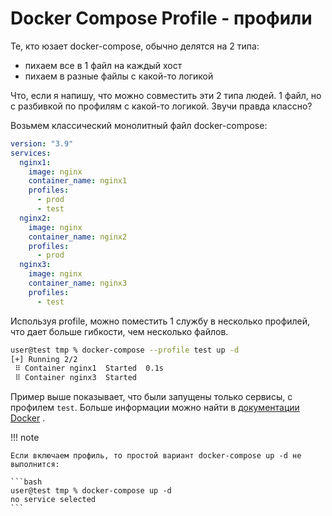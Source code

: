 # Docker Compose Profile - профили

Те, кто юзает docker-compose, обычно делятся на 2 типа: 
- пихаем все в 1 файл на каждый хост
- пихаем в разные файлы с какой-то логикой

Что, если я напишу, что можно совместить эти 2 типа людей. 1 файл, но с разбивкой по профилям с какой-то логикой. Звучи правда классно?

Возьмем классический монолитный файл docker-compose:

```yaml title="docker-compose.yaml"
version: "3.9"
services:
  nginx1:
    image: nginx
    container_name: nginx1
    profiles: 
      - prod
      - test
  nginx2:
    image: nginx
    container_name: nginx2
    profiles: 
      - prod
  nginx3:
    image: nginx
    container_name: nginx3
    profiles: 
      - test
```

Используя profile, можно поместить 1 службу в несколько профилей, что  дает больше гибкости, чем несколько файлов.

```bash
user@test tmp % docker-compose --profile test up -d
[+] Running 2/2
 ⠿ Container nginx1  Started  0.1s
 ⠿ Container nginx3  Started
```

 Пример выше показывает, что были запущены только сервисы, с профилем `test`. Больше информации можно найти в [документации Docker](https://blog.ktz.me/monolithic-docker-compose-files-filtered-by-labels/#:~:text=%D0%B4%D0%BE%D0%BA%D1%83%D0%BC%D0%B5%D0%BD%D1%82%D0%B0%D1%86%D0%B8%D0%B8%20Docker%20.) .

 !!! note

    Eсли включаем профиль, то простой вариант docker-compose up -d не выполнится:

    ```bash
    user@test tmp % docker-compose up -d
    no service selected
    ```